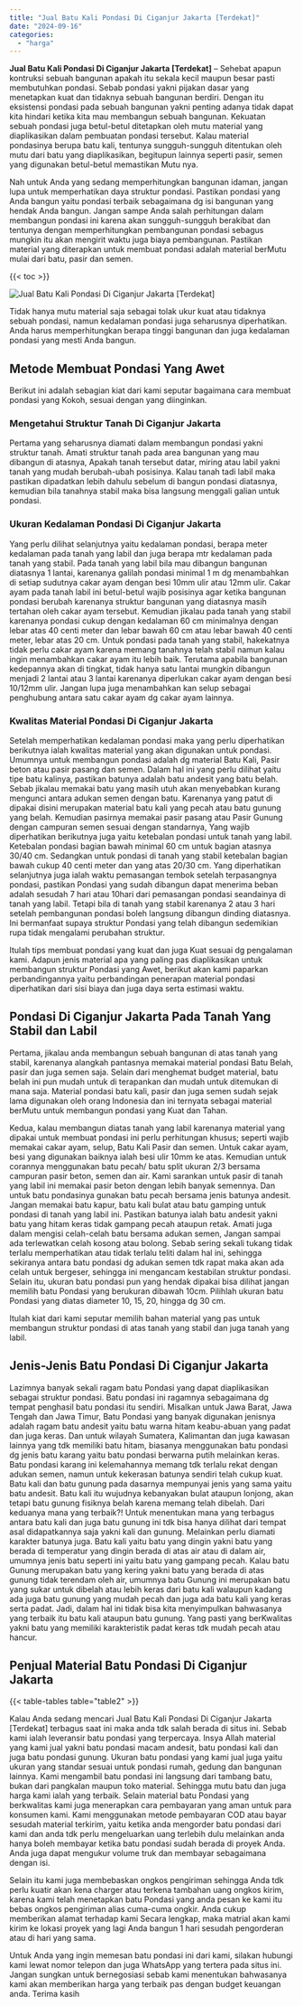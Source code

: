 ```yaml
---
title: "Jual Batu Kali Pondasi Di Ciganjur Jakarta [Terdekat]"
date: "2024-09-16"
categories: 
  - "harga"
---
```


**Jual Batu Kali Pondasi Di Ciganjur Jakarta \[Terdekat\]** – Sehebat apapun kontruksi sebuah bangunan apakah itu sekala kecil maupun besar pasti membutuhkan pondasi. Sebab pondasi yakni pijakan dasar yang menetapkan kuat dan tidaknya sebuah bangunan berdiri. Dengan itu eksistensi pondasi pada sebuah bangunan yakni penting adanya tidak dapat kita hindari ketika kita mau membangun sebuah bangunan. Kekuatan sebuah pondasi juga betul-betul ditetapkan oleh mutu material yang diaplikasikan dalam pembuatan pondasi tersebut. Kalau material pondasinya berupa batu kali, tentunya sungguh-sungguh ditentukan oleh mutu dari batu yang diaplikasikan, begitupun lainnya seperti pasir, semen yang digunakan betul-betul memastikan Mutu nya.

Nah untuk Anda yang sedang memperhitungkan bangunan idaman, jangan lupa untuk memperhatikan daya struktur pondasi. Pastikan pondasi yang Anda bangun yaitu pondasi terbaik sebagaimana dg isi bangunan yang hendak Anda bangun. Jangan sampe Anda salah perhitungan dalam membangun pondasi ini karena akan sungguh-sungguh berakibat dan tentunya dengan memperhitungkan pembangunan pondasi sebagus mungkin itu akan mengirit waktu juga biaya pembangunan. Pastikan material yang diterapkan untuk membuat pondasi adalah material berMutu mulai dari batu, pasir dan semen.

{{< toc >}}

![Jual Batu Kali Pondasi Di Ciganjur Jakarta [Terdekat]](/images/jual-batu-kali-36.png)

Tidak hanya mutu material saja sebagai tolak ukur kuat atau tidaknya sebuah pondasi, namun kedalaman pondasi juga seharusnya diperhatikan. Anda harus memperhitungkan berapa tinggi bangunan dan juga kedalaman pondasi yang mesti Anda bangun.

## Metode Membuat Pondasi Yang Awet

Berikut ini adalah sebagian kiat dari kami seputar bagaimana cara membuat pondasi yang Kokoh, sesuai dengan yang diinginkan.

### Mengetahui Struktur Tanah Di Ciganjur Jakarta

Pertama yang seharusnya diamati dalam membangun pondasi yakni struktur tanah. Amati struktur tanah pada area bangunan yang mau dibangun di atasnya, Apakah tanah tersebut datar, miring atau labil yakni tanah yang mudah berubah-ubah posisinya. Kalau tanah tadi labil maka pastikan dipadatkan lebih dahulu sebelum di bangun pondasi diatasnya, kemudian bila tanahnya stabil maka bisa langsung menggali galian untuk pondasi.

### Ukuran Kedalaman Pondasi Di Ciganjur Jakarta

Yang perlu dilihat selanjutnya yaitu kedalaman pondasi, berapa meter kedalaman pada tanah yang labil dan juga berapa mtr kedalaman pada tanah yang stabil. Pada tanah yang labil bila mau dibangun bangunan diatasnya 1 lantai, karenanya galilah pondasi minimal 1 m dg menambahkan di setiap sudutnya cakar ayam dengan besi 10mm ulir atau 12mm ulir. Cakar ayam pada tanah labil ini betul-betul wajib posisinya agar ketika bangunan pondasi berubah karenanya struktur bangunan yang diatasnya masih tertahan oleh cakar ayam tersebut. Kemudian jikalau pada tanah yang stabil karenanya pondasi cukup dengan kedalaman 60 cm minimalnya dengan lebar atas 40 centi meter dan lebar bawah 60 cm atau lebar bawah 40 centi meter, lebar atas 20 cm. Untuk pondasi pada tanah yang stabil, hakekatnya tidak perlu cakar ayam karena memang tanahnya telah stabil namun kalau ingin menambahkan cakar ayam itu lebih baik. Terutama apabila bangunan kedepannya akan di tingkat, tidak hanya satu lantai mungkin dibangun menjadi 2 lantai atau 3 lantai karenanya diperlukan cakar ayam dengan besi 10/12mm ulir. Jangan lupa juga menambahkan kan selup sebagai penghubung antara satu cakar ayam dg cakar ayam lainnya.

### Kwalitas Material Pondasi Di Ciganjur Jakarta

Setelah memperhatikan kedalaman pondasi maka yang perlu diperhatikan berikutnya ialah kwalitas material yang akan digunakan untuk pondasi. Umumnya untuk membangun pondasi adalah dg material Batu Kali, Pasir beton atau pasir pasang dan semen. Dalam hal ini yang perlu dilihat yaitu tipe batu kalinya, pastikan batunya adalah batu andesit yang batu belah. Sebab jikalau memakai batu yang masih utuh akan menyebabkan kurang mengunci antara adukan semen dengan batu. Karenanya yang patut di dipakai disini merupakan material batu kali yang pecah atau batu gunung yang belah. Kemudian pasirnya memakai pasir pasang atau Pasir Gunung dengan campuran semen sesuai dengan standarnya, Yang wajib diperhatikan berikutnya juga yaitu ketebalan pondasi untuk tanah yang labil. Ketebalan pondasi bagian bawah minimal 60 cm untuk bagian atasnya 30/40 cm. Sedangkan untuk pondasi di tanah yang stabil ketebalan bagian bawah cukup 40 centi meter dan yang atas 20/30 cm. Yang diperhatikan selanjutnya juga ialah waktu pemasangan tembok setelah terpasangnya pondasi, pastikan Pondasi yang sudah dibangun dapat menerima beban adalah sesudah 7 hari atau 10hari dari pemasangan pondasi seandainya di tanah yang labil. Tetapi bila di tanah yang stabil karenanya 2 atau 3 hari setelah pembangunan pondasi boleh langsung dibangun dinding diatasnya. Ini bermanfaat supaya struktur Pondasi yang telah dibangun sedemikian rupa tidak mengalami perubahan struktur.

Itulah tips membuat pondasi yang kuat dan juga Kuat sesuai dg pengalaman kami. Adapun jenis material apa yang paling pas diaplikasikan untuk membangun struktur Pondasi yang Awet, berikut akan kami paparkan perbandingannya yaitu perbandingan penerapan material pondasi diperhatikan dari sisi biaya dan juga daya serta estimasi waktu.

## Pondasi Di Ciganjur Jakarta Pada Tanah Yang Stabil dan Labil

Pertama, jikalau anda membangun sebuah bangunan di atas tanah yang stabil, karenanya alangkah pantasnya memakai material pondasi Batu Belah, pasir dan juga semen saja. Selain dari menghemat budget material, batu belah ini pun mudah untuk di terapankan dan mudah untuk ditemukan di mana saja. Material pondasi batu kali, pasir dan juga semen sudah sejak lama digunakan oleh orang Indonesia dan ini ternyata sebagai material berMutu untuk membangun pondasi yang Kuat dan Tahan.

Kedua, kalau membangun diatas tanah yang labil karenanya material yang dipakai untuk membuat pondasi ini perlu perhitungan khusus; seperti wajib memakai cakar ayam, selup, Batu Kali Pasir dan semen. Untuk cakar ayam, besi yang digunakan baiknya ialah besi ulir 10mm ke atas. Kemudian untuk corannya menggunakan batu pecah/ batu split ukuran 2/3 bersama campuran pasir beton, semen dan air. Kami sarankan untuk pasir di tanah yang labil ini memakai pasir beton dengan lebih banyak semennya. Dan untuk batu pondasinya gunakan batu pecah bersama jenis batunya andesit. Jangan memakai batu kapur, batu kali bulat atau batu gamping untuk pondasi di tanah yang labil ini. Pastikan batunya ialah batu andesit yakni batu yang hitam keras tidak gampang pecah ataupun retak. Amati juga dalam mengisi celah-celah batu bersama adukan semen, Jangan sampai ada terlewatkan celah kosong atau bolong. Sebab sering sekali tukang tidak terlalu memperhatikan atau tidak terlalu teliti dalam hal ini, sehingga sekiranya antara batu pondasi dg adukan semen tdk rapat maka akan ada celah untuk bergeser, sehingga ini mengancam kestabilan struktur pondasi. Selain itu, ukuran batu pondasi pun yang hendak dipakai bisa dilihat jangan memilih batu Pondasi yang berukuran dibawah 10cm. Pilihlah ukuran batu Pondasi yang diatas diameter 10, 15, 20, hingga dg 30 cm.

Itulah kiat dari kami seputar memilih bahan material yang pas untuk membangun struktur pondasi di atas tanah yang stabil dan juga tanah yang labil.

## Jenis-Jenis Batu Pondasi Di Ciganjur Jakarta

Lazimnya banyak sekali ragam batu Pondasi yang dapat diaplikasikan sebagai struktur pondasi. Batu pondasi ini ragamnya sebagaimana dg tempat penghasil batu pondasi itu sendiri. Misalkan untuk Jawa Barat, Jawa Tengah dan Jawa Timur, Batu Pondasi yang banyak digunakan jenisnya adalah ragam batu andesit yaitu batu warna hitam keabu-abuan yang padat dan juga keras. Dan untuk wilayah Sumatera, Kalimantan dan juga kawasan lainnya yang tdk memiliki batu hitam, biasanya menggunakan batu pondasi dg jenis batu karang yaitu batu pondasi berwarna putih melainkan keras. Batu pondasi karang ini kelemahannya memang tdk terlalu rekat dengan adukan semen, namun untuk kekerasan batunya sendiri telah cukup kuat. Batu kali dan batu gunung pada dasarnya mempunyai jenis yang sama yaitu batu andesit. Batu kali itu wujudnya kebanyakan bulat ataupun lonjong, akan tetapi batu gunung fisiknya belah karena memang telah dibelah. Dari keduanya mana yang terbaik?! Untuk menentukan mana yang terbagus antara batu kali dan juga batu gunung ini tdk bisa hanya dilihat dari tempat asal didapatkannya saja yakni kali dan gunung. Melainkan perlu diamati karakter batunya juga. Batu kali yaitu batu yang dingin yakni batu yang berada di temperatur yang dingin berada di atas air atau di dalam air, umumnya jenis batu seperti ini yaitu batu yang gampang pecah. Kalau batu Gunung merupakan batu yang kering yakni batu yang berada di atas gunung tidak terendam oleh air, umumnya batu Gunung ini merupakan batu yang sukar untuk dibelah atau lebih keras dari batu kali walaupun kadang ada juga batu gunung yang mudah pecah dan juga ada batu kali yang keras serta padat. Jadi, dalam hal ini tidak bisa kita menyimpulkan bahwasanya yang terbaik itu batu kali ataupun batu gunung. Yang pasti yang berKwalitas yakni batu yang memiliki karakteristik padat keras tdk mudah pecah atau hancur.

## Penjual Material Batu Pondasi Di Ciganjur Jakarta

{{< table-tables table="table2" >}}

Kalau Anda sedang mencari Jual Batu Kali Pondasi Di Ciganjur Jakarta \[Terdekat\] terbagus saat ini maka anda tdk salah berada di situs ini. Sebab kami ialah leveransir batu pondasi yang terpercaya. Insya Allah material yang kami jual yakni batu pondasi macam andesit, batu pondasi kali dan juga batu pondasi gunung. Ukuran batu pondasi yang kami jual juga yaitu ukuran yang standar sesuai untuk pondasi rumah, gedung dan bangunan lainnya. Kami mengambil batu pondasi ini langsung dari tambang batu, bukan dari pangkalan maupun toko material. Sehingga mutu batu dan juga harga kami ialah yang terbaik. Selain material batu Pondasi yang berkwalitas kami juga menerapkan cara pembayaran yang aman untuk para konsumen kami. Kami menggunakan metode pembayaran COD atau bayar sesudah material terkirim, yaitu ketika anda mengorder batu pondasi dari kami dan anda tdk perlu mengeluarkan uang terlebih dulu melainkan anda hanya boleh membayar ketika batu pondasi sudah berada di proyek Anda. Anda juga dapat mengukur volume truk dan membayar sebagaimana dengan isi.

Selain itu kami juga membebaskan ongkos pengiriman sehingga Anda tdk perlu kuatir akan kena charger atau terkena tambahan uang ongkos kirim, karena kami telah menetapkan batu Pondasi yang anda pesan ke kami itu bebas ongkos pengiriman alias cuma-cuma ongkir. Anda cukup memberikan alamat terhadap kami Secara lengkap, maka matrial akan kami kirim ke lokasi proyek yang lagi Anda bangun 1 hari sesudah pengorderan atau di hari yang sama.

Untuk Anda yang ingin memesan batu pondasi ini dari kami, silakan hubungi kami lewat nomor telepon dan juga WhatsApp yang tertera pada situs ini. Jangan sungkan untuk bernegosiasi sebab kami menentukan bahwasanya kami akan memberikan harga yang terbaik pas dengan budget keuangan anda. Terima kasih
